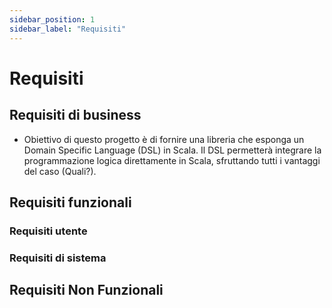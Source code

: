 ```yaml
---
sidebar_position: 1
sidebar_label: "Requisiti"
---
```


# Requisiti

## Requisiti di business

- Obiettivo di questo progetto è di fornire una libreria che esponga un
Domain Specific Language (DSL) in Scala. Il DSL permetterà integrare la programmazione
logica direttamente in Scala, sfruttando tutti i vantaggi del caso (Quali?).

## Requisiti funzionali

### Requisiti utente

### Requisiti di sistema

## Requisiti Non Funzionali
